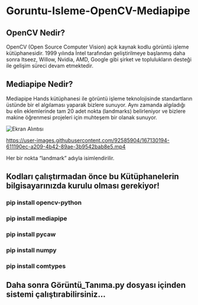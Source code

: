# Goruntu-Isleme-OpenCV-Mediapipe

## OpenCV Nedir?

OpenCV (Open Source Computer Vision) açık kaynak kodlu görüntü işleme kütüphanesidir. 1999 yılında İntel tarafından geliştirilmeye başlanmış daha sonra Itseez, Willow, Nvidia, AMD,  Google gibi şirket ve toplulukların desteği ile gelişim süreci devam etmektedir.

## Mediapipe Nedir?
Mediapipe Hands kütüphanesi ile görüntü işleme teknolojisinde standartların üstünde bir el algılaması yaparak bizlere sunuyor. Aynı zamanda algıladığı bu elin eklemlerinde tam 20 adet nokta (landmarks) belirleniyor ve bizlere makine öğrenmesi projeleri için muhteşem bir olanak sunuyor.

![Ekran Alıntısı](https://user-images.githubusercontent.com/92585904/167128529-6e326268-d4b6-4910-8975-d1d3fcbeb08b.PNG)


https://user-images.githubusercontent.com/92585904/167130194-611190ec-a209-4b42-89ae-3b9542bab8e5.mp4



Her bir nokta “landmark” adıyla isimlendirilir.

## Kodları çalıştırmadan önce bu Kütüphanelerin bilgisayarınızda kurulu olması gerekiyor!

### pip install opencv-python
### pip install mediapipe
### pip install pycaw
### pip install numpy
### pip install comtypes

## Daha sonra Görüntü_Tanıma.py dosyası içinden sistemi çalıştırabilirsiniz...
